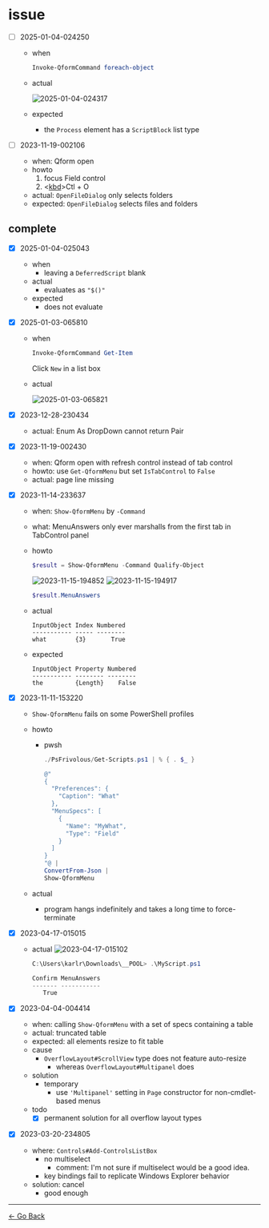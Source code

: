 # issue

- [ ] 2025-01-04-024250

  - when

    ```powershell
    Invoke-QformCommand foreach-object
    ```

  - actual

    ![2025-01-04-024317](./res/2025-01-04-024317.png)

  - expected
    - the ``Process`` element has a ``ScriptBlock`` list type

- [ ] 2023-11-19-002106

  - when: Qform open
  - howto
    1. focus Field control
    2. <[kbd](kbd)>Ctl + O</kbd>
  - actual: ``OpenFileDialog`` only selects folders
  - expected: ``OpenFileDialog`` selects files and folders

## complete

- [x] 2025-01-04-025043

  - when
    - leaving a ``DeferredScript`` blank
  - actual
    - evaluates as ``"$()"``
  - expected
    - does not evaluate

- [x] 2025-01-03-065810

  - when

    ```powershell
    Invoke-QformCommand Get-Item
    ```

    Click ``New`` in a list box

  - actual

    ![2025-01-03-065821](./res/2025-01-03-065821.png)

- [x] 2023-12-28-230434

  - actual: Enum As DropDown cannot return Pair

- [x] 2023-11-19-002430

  - when: Qform open with refresh control instead of tab control
  - howto: use ``Get-QformMenu`` but set ``IsTabControl`` to ``False``
  - actual: page line missing

- [x] 2023-11-14-233637

  - when: ``Show-QformMenu`` by ``-Command``
  - what: MenuAnswers only ever marshalls from the first tab in
          TabControl panel
  - howto

    ```powershell
    $result = Show-QformMenu -Command Qualify-Object
    ```

    ![2023-11-15-194852](./res/2023-11-15-194852.png)
    ![2023-11-15-194917](./res/2023-11-15-194917.png)

    ```powershell
    $result.MenuAnswers
    ```

  - actual

    ```text
    InputObject Index Numbered
    ----------- ----- --------
    what        {3}       True
    ```

  - expected

    ```text
    InputObject Property Numbered
    ----------- -------- --------
    the         {Length}    False
    ```

- [x] 2023-11-11-153220

  - ``Show-QformMenu`` fails on some PowerShell profiles
  - howto
    - pwsh

      ```powershell
      ./PsFrivolous/Get-Scripts.ps1 | % { . $_ }

      @"
      {
        "Preferences": {
          "Caption": "What"
        },
        "MenuSpecs": [
          {
            "Name": "MyWhat",
            "Type": "Field"
          }
        ]
      }
      "@ |
      ConvertFrom-Json |
      Show-QformMenu
      ```

  - actual
    - program hangs indefinitely and takes a long time to force-terminate

- [x] 2023-04-17-015015

  - actual
    ![2023-04-17-015102](./res/2023-04-17-015102.png)

    ```powershell
    C:\Users\karlr\Downloads\__POOL> .\MyScript.ps1

    Confirm MenuAnswers
    ------- -----------
       True
    ```

- [x] 2023-04-04-004414

  - when: calling ``Show-QformMenu`` with a set of specs containing a table
  - actual: truncated table
  - expected: all elements resize to fit table
  - cause
    - ``OverflowLayout#ScrollView`` type does not feature auto-resize
      - whereas ``OverflowLayout#Multipanel`` does
  - solution
    - temporary
      - use ``'Multipanel'`` setting in ``Page`` constructor for non-cmdlet-based menus
  - todo
    - [x] permanent solution for all overflow layout types

- [x] 2023-03-20-234805

  - where: ``Controls#Add-ControlsListBox``
    - no multiselect
      - comment: I'm not sure if multiselect would be a good idea.
    - key bindings fail to replicate Windows Explorer behavior
  - solution: cancel
    - good enough

---
[← Go Back](../readme.md)
